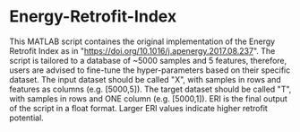 # Energy-Retrofit-Index
This MATLAB script containes the original implementation of the Energy Retrofit Index as in "https://doi.org/10.1016/j.apenergy.2017.08.237".
The script is tailored to a database of ~5000 samples and 5 features, therefore, users are advised to fine-tune the hyper-parameters based on their specific dataset.
The input dataset should be called "X", with samples in rows and features as columns (e.g. [5000,5]).
The target dataset should be called "T", with samples in rows and ONE column (e.g. [5000,1]).
ERI is the final output of the script in a float format.
Larger ERI values indicate higher retrofit potential.
